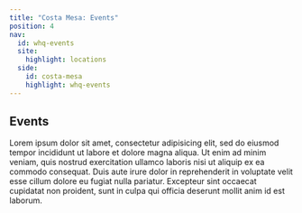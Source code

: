 ```yaml
---
title: "Costa Mesa: Events"
position: 4
nav:
  id: whq-events
  site:
    highlight: locations
  side:
    id: costa-mesa
    highlight: whq-events
---
```


## Events

Lorem ipsum dolor sit amet, consectetur adipisicing elit, sed do eiusmod tempor incididunt ut labore et dolore magna aliqua. Ut enim ad minim veniam, quis nostrud exercitation ullamco laboris nisi ut aliquip ex ea commodo consequat. Duis aute irure dolor in reprehenderit in voluptate velit esse cillum dolore eu fugiat nulla pariatur. Excepteur sint occaecat cupidatat non proident, sunt in culpa qui officia deserunt mollit anim id est laborum.
